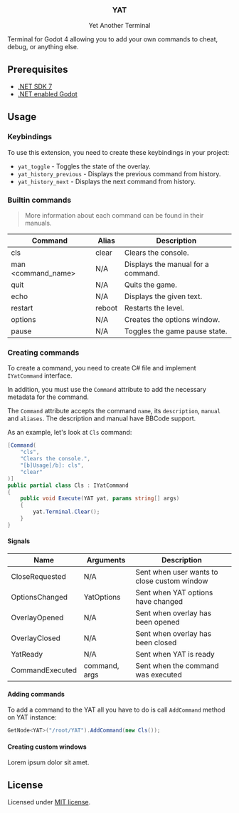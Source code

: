 <div align="center">
	<h3>YAT</h1>
	<p>Yet Another Terminal</p>
</div>

Terminal for Godot 4 allowing you to add your own commands to cheat, debug, or anything else.

## Prerequisites

-   [.NET SDK 7](https://dotnet.microsoft.com/en-us/download)
-   [.NET enabled Godot](https://godotengine.org/download/windows/)

## Usage

### Keybindings

To use this extension, you need to create these keybindings in your project:

-   `yat_toggle` - Toggles the state of the overlay.
-   `yat_history_previous` - Displays the previous command from history.
-   `yat_history_next` - Displays the next command from history.

### Builtin commands

> More information about each command can be found in their manuals.

| Command            | Alias  | Description                        |
| ------------------ | ------ | ---------------------------------- |
| cls                | clear  | Clears the console.                |
| man <command_name> | N/A    | Displays the manual for a command. |
| quit               | N/A    | Quits the game.                    |
| echo <text>        | N/A    | Displays the given text.           |
| restart            | reboot | Restarts the level.                |
| options            | N/A    | Creates the options window.        |
| pause              | N/A    | Toggles the game pause state.      |

### Creating commands

To create a command, you need to create C# file and implement `IYatCommand` interface.

In addition, you must use the `Command` attribute to add the necessary metadata for the command.

The `Command` attribute accepts the command `name`, its `description`, `manual` and `aliases`. The description and manual have BBCode support.

As an example, let's look at `Cls` command:

```csharp
[Command(
	"cls",
	"Clears the console.",
	"[b]Usage[/b]: cls",
	"clear"
)]
public partial class Cls : IYatCommand
{
	public void Execute(YAT yat, params string[] args)
	{
		yat.Terminal.Clear();
	}
}
```

#### Signals

| Name            | Arguments     | Description                                 |
| --------------- | ------------- | ------------------------------------------- |
| CloseRequested  | N/A           | Sent when user wants to close custom window |
| OptionsChanged  | YatOptions    | Sent when YAT options have changed          |
| OverlayOpened   | N/A           | Sent when overlay has been opened           |
| OverlayClosed   | N/A           | Sent when overlay has been closed           |
| YatReady        | N/A           | Sent when YAT is ready                      |
| CommandExecuted | command, args | Sent when the command was executed          |

#### Adding commands

To add a command to the YAT all you have to do is call `AddCommand` method on YAT instance:

```csharp
GetNode<YAT>("/root/YAT").AddCommand(new Cls());
```

#### Creating custom windows

Lorem ipsum dolor sit amet.

## License

Licensed under [MIT license](./LICENSE).
